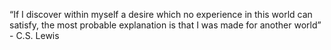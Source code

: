 “If I discover within myself a desire which no experience in this world can satisfy, the most probable explanation is that I was made for another world” - C.S. Lewis